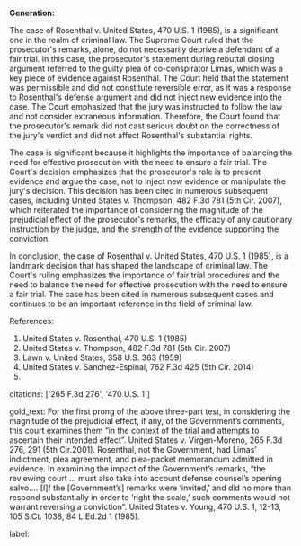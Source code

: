 **Generation:**

 <answer>
The case of Rosenthal v. United States, 470 U.S. 1 (1985), is a significant one in the realm of criminal law. The Supreme Court ruled that the prosecutor's remarks, alone, do not necessarily deprive a defendant of a fair trial. In this case, the prosecutor's statement during rebuttal closing argument referred to the guilty plea of co-conspirator Limas, which was a key piece of evidence against Rosenthal. The Court held that the statement was permissible and did not constitute reversible error, as it was a response to Rosenthal's defense argument and did not inject new evidence into the case. The Court emphasized that the jury was instructed to follow the law and not consider extraneous information. Therefore, the Court found that the prosecutor's remark did not cast serious doubt on the correctness of the jury's verdict and did not affect Rosenthal's substantial rights.

The case is significant because it highlights the importance of balancing the need for effective prosecution with the need to ensure a fair trial. The Court's decision emphasizes that the prosecutor's role is to present evidence and argue the case, not to inject new evidence or manipulate the jury's decision. This decision has been cited in numerous subsequent cases, including United States v. Thompson, 482 F.3d 781 (5th Cir. 2007), which reiterated the importance of considering the magnitude of the prejudicial effect of the prosecutor's remarks, the efficacy of any cautionary instruction by the judge, and the strength of the evidence supporting the conviction.

In conclusion, the case of Rosenthal v. United States, 470 U.S. 1 (1985), is a landmark decision that has shaped the landscape of criminal law. The Court's ruling emphasizes the importance of fair trial procedures and the need to balance the need for effective prosecution with the need to ensure a fair trial. The case has been cited in numerous subsequent cases and continues to be an important reference in the field of criminal law.

References:
1. United States v. Rosenthal, 470 U.S. 1 (1985)
2. United States v. Thompson, 482 F.3d 781 (5th Cir. 2007)
3. Lawn v. United States, 358 U.S. 363 (1959)
4. United States v. Sanchez-Espinal, 762 F.3d 425 (5th Cir. 2014)
5.

citations: ['265 F.3d 276', '470 U.S. 1']

gold_text: For the first prong of the above three-part test, in considering the magnitude of the prejudicial effect, if any, of the Government’s comments, this court examines them “in the context of the trial and attempts to ascertain their intended effect”. United States v. Virgen-Moreno, 265 F.3d 276, 291 (5th Cir.2001). Rosenthal, not the Government, had Limas’ indictment, plea agreement, and plea-packet memorandum admitted in evidence. In examining the impact of the Government’s remarks, “the reviewing court ... must also take into account defense counsel’s opening salvo.... [I]f the [Government’s] remarks were ‘invited,’ and did no more than respond substantially in order to ‘right the scale,’ such comments would not warrant reversing a conviction”. United States v. Young, 470 U.S. 1, 12-13, 105 S.Ct. 1038, 84 L.Ed.2d 1 (1985).

label: 
